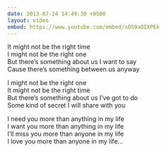 ```yaml
---
date: 2013-07-24 14:49:30 +0500
layout: video
embed: https://www.youtube.com/embed/sOS9aOIXPEk
---
```

It might not be the right time  
I might not be the right one  
But there’s something about us I want to say  
Cause there’s something between us anyway

I might not be the right one  
It might not be the right time  
But there’s something about us I’ve got to do  
Some kind of secret I will share with you

I need you more than anything in my life  
I want you more than anything in my life  
I’ll miss you more than anyone in my life  
I love you more than anyone in my life…